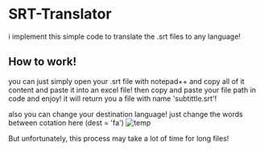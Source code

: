 # SRT-Translator
i implement this simple code to translate the .srt files to any language!

## How to work!
you can just simply open your .srt file with notepad++ and copy all of it content and paste it into an excel file!
then copy and paste your file path in code and enjoy! it will return you a file with name 'subtittle.srt'!

also you can change your destination language!
just change the words between cotation here (dest = 'fa')
![temp](https://user-images.githubusercontent.com/108488061/203856273-f4a52ba7-2425-4358-9e2f-d0fbf8922cf6.png)

But unfortunately, this process may take a lot of time for long files!
